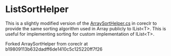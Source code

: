 # ListSortHelper

This is a slightly modified version of the [ArraySortHelper.cs](https://github.com/dotnet/coreclr/blob/b19809113b632dadff6de1410c5c125220ff7f26/src/mscorlib/src/System/Collections/Generic/ArraySortHelper.cs) in coreclr to provide the same sorting algorithm used in Array publicly to IList&lt;T&gt;. This is useful for implementing sorting for custom implementation of IList&lt;T&gt;.

Forked ArraySortHelper from coreclr at b19809113b632dadff6de1410c5c125220ff7f26